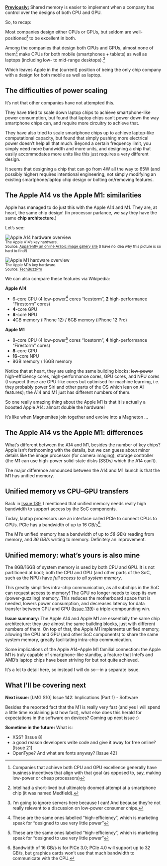 [**Previously:**](https://buttondown.email/laymansguide/archive/) Shared memory is easier to implement when a company has control over the designs of both CPU and GPU.

So, to recap:

Most companies design either CPUs or GPUs, but seldom are well-positioned[^1] to be excellent in both.

[^1]: Companies that achieve both CPU and GPU excellence generally have business incentives that align with that goal (as opposed to, say, making low-power or cheap processors)

Among the companies that design both CPUs and GPUs, almost none of them[^2] make CPUs for both mobile (smartphones + tablets) as well as laptops (including low- to mid-range desktops).[^3]

[^2]: Intel had a short-lived but ultimately doomed attempt at a smartphone chip (it was named Medfield).

[^3]: I‘m going to ignore servers here because I can! And because they’re not really relevant to a discussion on low-power consumer chips.

Which leaves Apple in the (current) position of being the only chip company with a design for both mobile as well as laptop.

## The difficulties of power scaling

It’s not that other companies have not attempted this.

They have tried to scale down laptop chips to achieve smartphone-like power consumption, but found that laptop chips can’t power down the way smartphone chips can, and require more circuitry to achieve that.

They have also tried to scale smartphone chips up to achieve laptop-like computational capacity, but found that simply pushing more electrical power doesn’t help all that much. Beyond a certain frequency limit, you simply need more bandwidth and more units, and designing a chip that easily accommodates more units like this just requires a very different design.

It seems that designing a chip that can go from 4W all the way to 65W (and possibly higher) requires intentional engineering, not simply modifying an existing smartphone/laptop chip design or bolting on/removing features.

## The Apple A14 vs the Apple M1: similarities

Apple has managed to do just this with the Apple A14 and M1. They are, at heart, the same chip design! (In processor parlance, we say they have the same **chip architecture**.)

Let’s see:

![Apple A14 hardware overview](https://raw.githubusercontent.com/ngjunsiang/laymansguide/release/season11/issue141/issue141_01.jpg)<br />
<small>The Apple A14’s key hardware.<br />Source: [Apparently an online Arabic image gallery site](https://www.electrony.net/350867/%D8%A7%D9%84%D9%85%D8%B9%D8%A7%D9%84%D8%AC-apple-a14-bionic-%D9%82%D8%AF-%D9%8A%D9%88%D9%81%D8%B1-%D8%A3%D8%AF%D8%A7%D8%A1%D9%8B-%D9%85%D9%85%D8%A7%D8%AB%D9%84%D8%A7%D9%8B-%D9%84%D8%A3%D8%AF%D8%A7/apple-a14/) (I have no idea why this picture is so hard to find!)</small>

![Apple M1 hardware overview](https://raw.githubusercontent.com/ngjunsiang/laymansguide/release/season11/issue141/issue141_02.jpg)<br />
<small>The Apple M1’s key hardware.<br />Source: [TechBuzzPro](https://www.techbuzzpro.com/apple-introduces-m1-5nm-octa-core-soc-for-the-mac.html)</small>

We can also compare these features via Wikipedia:

**Apple A14**

- 6-core CPU (4 low-power[^4] cores “Icestorm”, **2** high-performance “Firestorm” cores)
- **4**-core GPU
- **8**-core NPU
- 4GB memory (iPhone 12) / 6GB memory (iPhone 12 Pro)

[^4]: These are the same ones labelled “high-efficiency”, which is marketing speak for “designed to use very little power”

**Apple M1**

- 8-core CPU (4 low-power[^4] cores “Icestorm”, **4** high-performance “Firestorm” cores)
- **8**-core GPU
- **16**-core NPU
- 8GB memory / 16GB memory

Notice that at heart, they are using the same building blocks: ~~low-power~~ high-efficiency cores, high-performance cores, GPU cores, and NPU cores (I suspect these are GPU-like cores but optimised for machine learning, i.e. they probably power Siri and other parts of the OS which lean on AI features); the A14 and M1 just has different numbers of them.

So one really amazing thing about the Apple M1 is that it is actually a boosted Apple A14: almost double the hardware!

It’s like when Magnemites join together and evolve into a Magneton …

## The Apple A14 vs the Apple M1: differences

What’s different between the A14 and M1, besides the number of key chips? Apple isn’t forthcoming with the details, but we can guess about minor details like the image processor (for camera imaging), storage controller (the M1 can use high-power solid-state disks (SSDs) which the A14 can’t).

The major difference announced between the A14 and M1 launch is that the M1 has unified memory.

## Unified memory vs CPU–GPU transfers

Back in [Issue 139](https://buttondown.email/laymansguide/archive/lmg-s11-issue-139-whats-before-this-line-is-mine/), I mentioned that unified memory needs really high bandwidth to support access by the SoC components.

Today, laptop processors use an interface called PCIe to connect CPUs to GPUs. PCIe has a bandwidth of up to 16 GB/s[^5].

[^5]: Bandwidth of 16 GB/s is for PICe 3.0; PCIe 4.0 will support up to 32 GB/s, but graphics cards won’t use that much bandwidth to communicate with the CPU.

The M1’s unified memory has a bandwidth of up to *58 GB/s* reading from memory, and *36 GB/s* writing to memory. Definitely an improvement.

## Unified memory: what’s yours is also mine

The 8GB/16GB of system memory is used by both CPU and GPU. It is not partitioned at boot; both the CPU and GPU (and other parts of the SoC, such as the NPU) have *full access to all system memory*.

This greatly simplifies intra-chip communication, as all subchips in the SoC can request access to memory! The GPU no longer needs to keep its own (power-guzzling) memory. This reduces the motherboard space that is needed, lowers power consumption, and decreases latency for data transfer between CPU and GPU ([Issue 139](https://buttondown.email/laymansguide/archive/lmg-s11-issue-139-whats-before-this-line-is-mine/)): a triple-compounding win.

**Issue summary:** The Apple A14 and Apple M1 are essentially the same chip architecture: they use almost the same building blocks, just with different numbers of them. On top of that, the Apple M1 implements unified memory, allowing the CPU and GPU (and other SoC components) to share the same system memory, greatly facilitating intra-chip communication.

Some implications of the Apple A14–Apple M1 familial connection: the Apple M1 is truly capable of smartphone-like standby, a feature that Intel’s and AMD’s laptop chips have been striving for but not quite achieved.

It’s a lot to detail here, so instead I will do so—in a separate issue.

## What I’ll be covering next

**Next issue:** [LMG S10] Issue 142: Implications (Part 1) - Software

Besides the reported fact that the M1 is really very fast (and yes I will spend a little time explaining just how fast), what else does this herald for expectations in the software on devices? Coming up next issue :)

**Sometime in the future:** What is:

- XSS? [Issue 8]
- a good reason developers write code and give it away for free online? [Issue 21]
- OpenType? And what are fonts anyway? [Issue 42]
